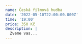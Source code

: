 ```yaml
---
name: Česká filmová hudba
date: '2022-05-10T22:00:00.000Z'
time: '19:00'
price: 350 Kč
description: |
  Zveme vas...
---
```


